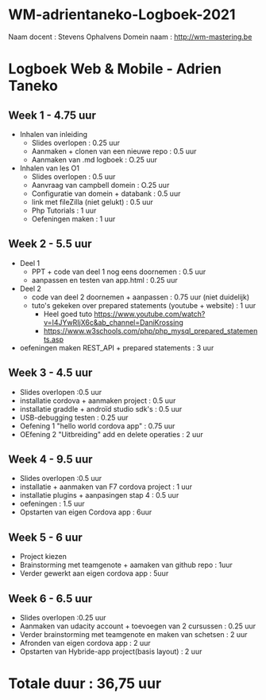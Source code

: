 # WM-adrientaneko-Logboek-2021
Naam docent : Stevens Ophalvens
Domein naam : http://wm-mastering.be

# Logboek Web & Mobile - Adrien Taneko


## Week 1 - 4.75 uur

* Inhalen van inleiding
    * Slides overlopen : 0.25 uur
    * Aanmaken + clonen van een nieuwe repo : 0.5 uur
    * Aanmaken van .md logboek : O.25 uur
* Inhalen van les O1
    * Slides overlopen : 0.5 uur
    * Aanvraag van campbell domein : O.25 uur
    * Configuratie van domein + databank : 0.5 uur
    * link met fileZilla (niet gelukt) : 0.5 uur
    * Php Tutorials : 1 uur
    * Oefeningen maken : 1 uur

## Week 2 - 5.5 uur
* Deel 1
    * PPT + code van deel 1 nog eens doornemen : 0.5 uur
    * aanpassen en testen van app.html : 0.25 uur
* Deel 2
    * code van deel 2 doornemen + aanpassen : 0.75 uur (niet duidelijk)
    * tuto's gekeken over prepared statements (youtube + website) : 1 uur
        * Heel goed tuto https://www.youtube.com/watch?v=I4JYwRIjX6c&ab_channel=DaniKrossing 
        * https://www.w3schools.com/php/php_mysql_prepared_statements.asp
* oefeningen maken REST_API + prepared statements : 3 uur

## Week 3 - 4.5 uur
* Slides overlopen :0.5 uur
* installatie cordova + aanmaken project : 0.5 uur
* installatie graddle + androïd studio sdk's : 0.5 uur
* USB-debugging testen : 0.25 uur
* Oefening 1 "hello world cordova app" : 0.75 uur
* OEfening 2 "Uitbreiding" add en delete operaties : 2 uur

## Week 4 - 9.5 uur
* Slides overlopen :0.5 uur
* installatie  + aanmaken van F7 cordova project : 1 uur
* installatie plugins + aanpasingen stap 4 : 0.5 uur
* oefeningen : 1.5 uur
* Opstarten van eigen Cordova app : 6uur

## Week 5 - 6 uur
* Project kiezen
* Brainstorming met teamgenote + aamaken van github repo : 1uur
* Verder gewerkt aan eigen cordova app : 5uur

## Week 6 - 6.5 uur
* Slides overlopen :0.25 uur
* Aanmaken van udacity account + toevoegen van 2 cursussen  : 0.25 uur
* Verder brainstorming met teamgenote en maken van schetsen : 2 uur
* Afronden van eigen cordova app : 2 uur
* Opstarten van Hybride-app project(basis layout) : 2 uur

# Totale duur : 36,75 uur
